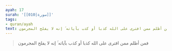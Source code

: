 ```yaml
---
ayah: 17
surah: '[[010|سورة]]'
tags:
- quran/ayah
text: فمن أظلم ممن افترى على الله كذبا أو كذب بآياته ۚ إنه لا يفلح المجرمون
---
```

> فمن أظلم ممن افترى على الله كذبا أو كذب بآياته ۚ إنه لا يفلح المجرمون
